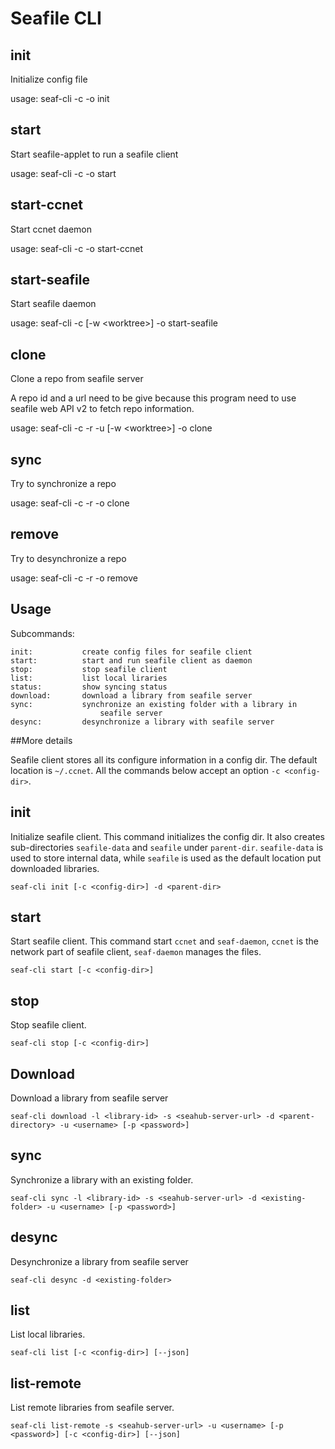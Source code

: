 # Seafile CLI

## init

Initialize config file

usage: seaf-cli -c <config-dir> -o init

## start

Start seafile-applet to run a seafile client

usage: seaf-cli -c <config-dir> -o start

## start-ccnet

Start ccnet daemon

usage: seaf-cli -c <config-dir> -o start-ccnet

## start-seafile

Start seafile daemon

usage: seaf-cli -c <config-dir> \[-w \<worktree>] -o start-seafile

## clone

Clone a repo from seafile server

A repo id and a url need to be give because this program need to use seafile web
API v2 to fetch repo information.

usage: seaf-cli -c <config-dir> -r <repo-id> -u <url> \[-w \<worktree>] -o clone

## sync

Try to synchronize a repo

usage: seaf-cli -c <config-dir> -r <repo-id> -o clone

## remove

Try to desynchronize a repo

usage: seaf-cli -c <config-dir> -r <repo-id> -o remove

## Usage

Subcommands:

```
init:           create config files for seafile client
start:          start and run seafile client as daemon
stop:           stop seafile client
list:           list local liraries
status:         show syncing status
download:       download a library from seafile server
sync:           synchronize an existing folder with a library in
                    seafile server
desync:         desynchronize a library with seafile server

```

\##More details

Seafile client stores all its configure information in a config dir. The default location is `~/.ccnet`. All the commands below accept an option `-c <config-dir>`.

## init

Initialize seafile client. This command initializes the config dir. It also creates sub-directories `seafile-data` and `seafile` under `parent-dir`. `seafile-data` is used to store internal data, while `seafile` is used as the default location put downloaded libraries.

```
seaf-cli init [-c <config-dir>] -d <parent-dir>

```

## start

Start seafile client. This command start `ccnet` and `seaf-daemon`, `ccnet` is the network part of seafile client, `seaf-daemon` manages the files.

```
seaf-cli start [-c <config-dir>]

```

## stop

Stop seafile client.

```
seaf-cli stop [-c <config-dir>]

```

## Download

Download a library from seafile server

```
seaf-cli download -l <library-id> -s <seahub-server-url> -d <parent-directory> -u <username> [-p <password>]

```

## sync

Synchronize a library with an existing folder.

```
seaf-cli sync -l <library-id> -s <seahub-server-url> -d <existing-folder> -u <username> [-p <password>]

```

## desync

Desynchronize a library from seafile server

```
seaf-cli desync -d <existing-folder>

```

## list

List local libraries.

```
seaf-cli list [-c <config-dir>] [--json]
```

## list-remote

List remote libraries from seafile server.

```
seaf-cli list-remote -s <seahub-server-url> -u <username> [-p <password>] [-c <config-dir>] [--json] 
```
